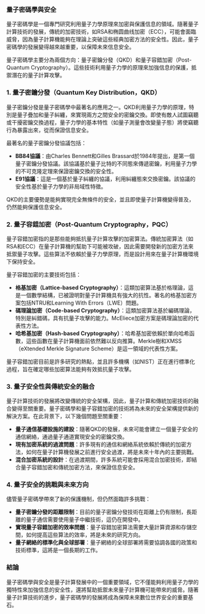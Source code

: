 ### 量子密碼學與安全

量子密碼學是一個專門研究利用量子力學原理來加密與保護信息的領域。隨著量子計算技術的發展，傳統的加密技術，如RSA和椭圆曲线加密（ECC），可能會面臨威脅，因為量子計算機能夠在理論上突破這些經典加密方法的安全性。因此，量子密碼學的發展變得越來越重要，以保障未來信息安全。

量子密碼學主要分為兩個方向：量子密鑰分發（QKD）和量子容錯加密（Post-Quantum Cryptography）。這些技術利用量子力學的原理來加強信息的保護，抵禦潛在的量子計算攻擊。

### 1. **量子密鑰分發（Quantum Key Distribution，QKD）**

量子密鑰分發是量子密碼學中最著名的應用之一。QKD利用量子力學的原理，特別是量子疊加和量子糾纏，來實現兩方之間安全的密鑰交換。即使有敵人試圖竊聽或干擾密鑰交換過程，量子力學的基本特性（如量子測量會改變量子態）將使竊聽行為暴露出來，從而保證信息安全。

最著名的量子密鑰分發協議包括：

- **BB84協議**：由Charles Bennett和Gilles Brassard於1984年提出，是第一個量子密鑰分發協議。該協議基於量子比特的不同態來傳遞密鑰，利用量子力學的不可克隆定理來保證密鑰交換的安全性。
- **E91協議**：這是一個基於量子糾纏的協議，利用糾纏態來交換密鑰。該協議的安全性基於量子力學的非局域性特徵。

QKD的主要優勢是能夠實現完全無條件的安全，並且即使量子計算機變得普及，仍然能夠保護信息安全。

### 2. **量子容錯加密（Post-Quantum Cryptography，PQC）**

量子容錯加密指的是那些能夠抵抗量子計算攻擊的加密算法。傳統加密算法（如RSA和ECC）在量子計算機的幫助下可能被攻破，因此需要開發新的加密方法來抵禦量子攻擊。這些算法不依賴於量子力學原理，而是設計用來在量子計算機環境下保持安全。

量子容錯加密的主要技術包括：

- **格基加密（Lattice-based Cryptography）**：這類加密算法基於格理論，這是一個數學結構，已被證明對量子計算機具有強大的抗性。著名的格基加密方案包括NTRU和Learning With Errors（LWE）問題。
- **碼理論加密（Code-based Cryptography）**：這類加密算法基於編碼理論，特別是糾錯碼，具有抗量子攻擊的能力。McEliece加密方案是碼理論加密的代表性方法。
- **哈希基加密（Hash-based Cryptography）**：哈希基加密依賴於單向哈希函數，這些函數在量子計算機面前依然難以反向推算。Merkle樹和XMSS（eXtended Merkle Signature Scheme）是這一領域的代表性方案。

量子容錯加密目前是許多研究的熱點，並且許多機構（如NIST）正在進行標準化過程，旨在確定哪些加密算法能夠有效抵抗量子攻擊。

### 3. **量子安全性與傳統安全的融合**

量子計算技術的發展將改變傳統的安全架構，因此，量子計算和傳統加密技術的融合變得至關重要。量子密碼學和量子容錯加密的技術將為未來的安全架構提供新的解決方案。在此背景下，以下幾個問題至關重要：

- **量子通信基礎設施的建設**：隨著QKD的發展，未來可能會建立一個量子安全的通信網絡，通過量子通道實現安全的密鑰交換。
- **現有加密系統的過渡問題**：許多現有的通信和網絡系統依賴於傳統的加密方法，如何在量子計算機發展之前進行安全過渡，將是未來十年內的主要挑戰。
- **混合加密系統的設計**：在過渡期間，許多系統可能會採用混合加密技術，即結合量子容錯加密和傳統加密方法，來保證信息安全。

### 4. **量子安全的挑戰與未來方向**

儘管量子密碼學帶來了新的保護機制，但仍然面臨許多挑戰：

- **量子密鑰分發的距離限制**：目前的量子密鑰分發技術在距離上仍有限制，長距離的量子通信需要使用量子中繼技術，這仍在開發中。
- **實現量子容錯加密的效率問題**：量子容錯加密算法需要大量計算資源和存儲空間，如何提高這些算法的效率，將是未來的研究方向。
- **量子網絡的標準化與全球部署**：量子網絡的全球部署將需要協調各國的政策和技術標準，這將是一個長期的工作。

### 結論

量子密碼學與安全是量子計算發展中的一個重要領域，它不僅能夠利用量子力學的獨特性來加強信息的安全性，還將幫助抵禦未來量子計算機可能帶來的威脅。隨著量子計算技術的進步，量子密碼學的發展將成為保障未來數位世界安全的重要基石。